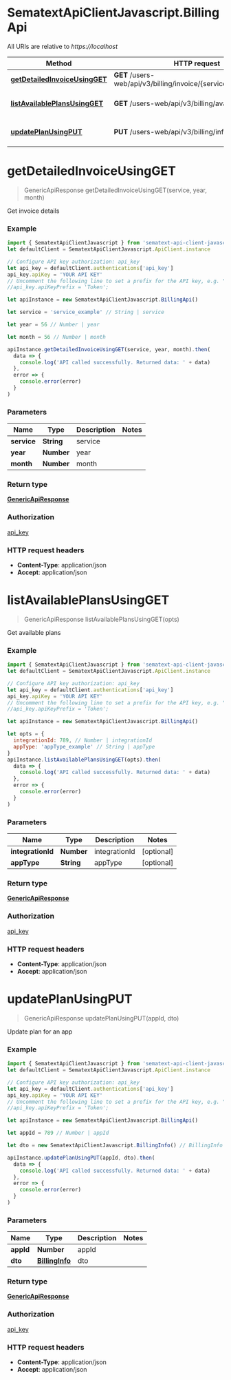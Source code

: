 # SematextApiClientJavascript.BillingApi

All URIs are relative to _https://localhost_

| Method                                                                     | HTTP request                                                       | Description            |
| -------------------------------------------------------------------------- | ------------------------------------------------------------------ | ---------------------- |
| [**getDetailedInvoiceUsingGET**](BillingApi.md#getDetailedInvoiceUsingGET) | **GET** /users-web/api/v3/billing/invoice/{service}/{year}/{month} | Get invoice details    |
| [**listAvailablePlansUsingGET**](BillingApi.md#listAvailablePlansUsingGET) | **GET** /users-web/api/v3/billing/availablePlans                   | Get available plans    |
| [**updatePlanUsingPUT**](BillingApi.md#updatePlanUsingPUT)                 | **PUT** /users-web/api/v3/billing/info/{appId}                     | Update plan for an app |

<a name="getDetailedInvoiceUsingGET"></a>

# **getDetailedInvoiceUsingGET**

> GenericApiResponse getDetailedInvoiceUsingGET(service, year, month)

Get invoice details

### Example

```javascript
import { SematextApiClientJavascript } from 'sematext-api-client-javascript'
let defaultClient = SematextApiClientJavascript.ApiClient.instance

// Configure API key authorization: api_key
let api_key = defaultClient.authentications['api_key']
api_key.apiKey = 'YOUR API KEY'
// Uncomment the following line to set a prefix for the API key, e.g. "Token" (defaults to null)
//api_key.apiKeyPrefix = 'Token';

let apiInstance = new SematextApiClientJavascript.BillingApi()

let service = 'service_example' // String | service

let year = 56 // Number | year

let month = 56 // Number | month

apiInstance.getDetailedInvoiceUsingGET(service, year, month).then(
  data => {
    console.log('API called successfully. Returned data: ' + data)
  },
  error => {
    console.error(error)
  }
)
```

### Parameters

| Name        | Type       | Description | Notes |
| ----------- | ---------- | ----------- | ----- |
| **service** | **String** | service     |
| **year**    | **Number** | year        |
| **month**   | **Number** | month       |

### Return type

[**GenericApiResponse**](GenericApiResponse.md)

### Authorization

[api_key](../README.md#api_key)

### HTTP request headers

- **Content-Type**: application/json
- **Accept**: application/json

<a name="listAvailablePlansUsingGET"></a>

# **listAvailablePlansUsingGET**

> GenericApiResponse listAvailablePlansUsingGET(opts)

Get available plans

### Example

```javascript
import { SematextApiClientJavascript } from 'sematext-api-client-javascript'
let defaultClient = SematextApiClientJavascript.ApiClient.instance

// Configure API key authorization: api_key
let api_key = defaultClient.authentications['api_key']
api_key.apiKey = 'YOUR API KEY'
// Uncomment the following line to set a prefix for the API key, e.g. "Token" (defaults to null)
//api_key.apiKeyPrefix = 'Token';

let apiInstance = new SematextApiClientJavascript.BillingApi()

let opts = {
  integrationId: 789, // Number | integrationId
  appType: 'appType_example' // String | appType
}
apiInstance.listAvailablePlansUsingGET(opts).then(
  data => {
    console.log('API called successfully. Returned data: ' + data)
  },
  error => {
    console.error(error)
  }
)
```

### Parameters

| Name              | Type       | Description   | Notes      |
| ----------------- | ---------- | ------------- | ---------- |
| **integrationId** | **Number** | integrationId | [optional] |
| **appType**       | **String** | appType       | [optional] |

### Return type

[**GenericApiResponse**](GenericApiResponse.md)

### Authorization

[api_key](../README.md#api_key)

### HTTP request headers

- **Content-Type**: application/json
- **Accept**: application/json

<a name="updatePlanUsingPUT"></a>

# **updatePlanUsingPUT**

> GenericApiResponse updatePlanUsingPUT(appId, dto)

Update plan for an app

### Example

```javascript
import { SematextApiClientJavascript } from 'sematext-api-client-javascript'
let defaultClient = SematextApiClientJavascript.ApiClient.instance

// Configure API key authorization: api_key
let api_key = defaultClient.authentications['api_key']
api_key.apiKey = 'YOUR API KEY'
// Uncomment the following line to set a prefix for the API key, e.g. "Token" (defaults to null)
//api_key.apiKeyPrefix = 'Token';

let apiInstance = new SematextApiClientJavascript.BillingApi()

let appId = 789 // Number | appId

let dto = new SematextApiClientJavascript.BillingInfo() // BillingInfo | dto

apiInstance.updatePlanUsingPUT(appId, dto).then(
  data => {
    console.log('API called successfully. Returned data: ' + data)
  },
  error => {
    console.error(error)
  }
)
```

### Parameters

| Name      | Type                              | Description | Notes |
| --------- | --------------------------------- | ----------- | ----- |
| **appId** | **Number**                        | appId       |
| **dto**   | [**BillingInfo**](BillingInfo.md) | dto         |

### Return type

[**GenericApiResponse**](GenericApiResponse.md)

### Authorization

[api_key](../README.md#api_key)

### HTTP request headers

- **Content-Type**: application/json
- **Accept**: application/json
